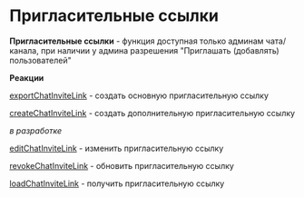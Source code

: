 # Пригласительные ссылки

**Пригласительные ссылки** - функция доступная только админам чата/канала, при наличии у админа разрешения "Приглашать (добавлять) пользователей"


**Реакции** 

[exportChatInviteLink](/docs/admin/invitelink/exportchatinvitelink) - создать основную пригласительную ссылку

[createChatInviteLink](/docs/admin/invitelink/createchatinvitelink) - создать дополнительную пригласительную ссылку

_в разработке_

[editChatInviteLink](/docs/admin/invitelink/editchatinvitelink) - изменить пригласительную ссылку

[revokeChatInviteLink](/docs/admin/invitelink/revokechatinvitelink) - обновить пригласительную ссылку

[loadChatInviteLink](/docs/admin/invitelink/loadchatinvitelink) - получить пригласительную ссылку



